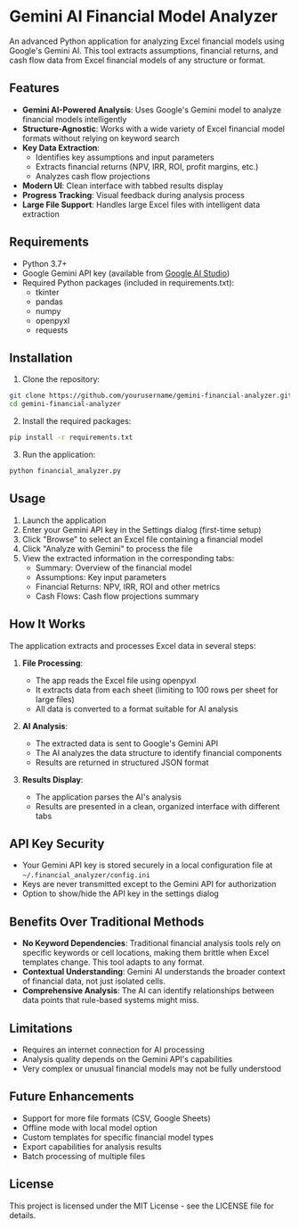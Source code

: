 # Gemini AI Financial Model Analyzer

An advanced Python application for analyzing Excel financial models using Google's Gemini AI. This tool extracts assumptions, financial returns, and cash flow data from Excel financial models of any structure or format.

## Features

- **Gemini AI-Powered Analysis**: Uses Google's Gemini model to analyze financial models intelligently
- **Structure-Agnostic**: Works with a wide variety of Excel financial model formats without relying on keyword search
- **Key Data Extraction**:
  - Identifies key assumptions and input parameters
  - Extracts financial returns (NPV, IRR, ROI, profit margins, etc.)
  - Analyzes cash flow projections
- **Modern UI**: Clean interface with tabbed results display
- **Progress Tracking**: Visual feedback during analysis process
- **Large File Support**: Handles large Excel files with intelligent data extraction

## Requirements

- Python 3.7+
- Google Gemini API key (available from [Google AI Studio](https://makersuite.google.com/app/apikey))
- Required Python packages (included in requirements.txt):
  - tkinter
  - pandas
  - numpy
  - openpyxl
  - requests

## Installation

1. Clone the repository:
```bash
git clone https://github.com/yourusername/gemini-financial-analyzer.git
cd gemini-financial-analyzer
```

2. Install the required packages:
```bash
pip install -r requirements.txt
```

3. Run the application:
```bash
python financial_analyzer.py
```

## Usage

1. Launch the application
2. Enter your Gemini API key in the Settings dialog (first-time setup)
3. Click "Browse" to select an Excel file containing a financial model
4. Click "Analyze with Gemini" to process the file
5. View the extracted information in the corresponding tabs:
   - Summary: Overview of the financial model
   - Assumptions: Key input parameters
   - Financial Returns: NPV, IRR, ROI and other metrics
   - Cash Flows: Cash flow projections summary

## How It Works

The application extracts and processes Excel data in several steps:

1. **File Processing**:
   - The app reads the Excel file using openpyxl
   - It extracts data from each sheet (limiting to 100 rows per sheet for large files)
   - All data is converted to a format suitable for AI analysis

2. **AI Analysis**:
   - The extracted data is sent to Google's Gemini API
   - The AI analyzes the data structure to identify financial components
   - Results are returned in structured JSON format

3. **Results Display**:
   - The application parses the AI's analysis
   - Results are presented in a clean, organized interface with different tabs

## API Key Security

- Your Gemini API key is stored securely in a local configuration file at `~/.financial_analyzer/config.ini`
- Keys are never transmitted except to the Gemini API for authorization
- Option to show/hide the API key in the settings dialog

## Benefits Over Traditional Methods

- **No Keyword Dependencies**: Traditional financial analysis tools rely on specific keywords or cell locations, making them brittle when Excel templates change. This tool adapts to any format.
- **Contextual Understanding**: Gemini AI understands the broader context of financial data, not just isolated cells.
- **Comprehensive Analysis**: The AI can identify relationships between data points that rule-based systems might miss.

## Limitations

- Requires an internet connection for AI processing
- Analysis quality depends on the Gemini API's capabilities
- Very complex or unusual financial models may not be fully understood

## Future Enhancements

- Support for more file formats (CSV, Google Sheets)
- Offline mode with local model option
- Custom templates for specific financial model types
- Export capabilities for analysis results
- Batch processing of multiple files

## License

This project is licensed under the MIT License - see the LICENSE file for details.